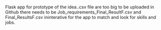 Flask app for prototype of the idea..csv file are too big to be uploaded in Github there needs to be Job_requirements_Final_ResultF.csv and 
Final_ResultsF.csv ininterative for the app to match and look for skills and jobs.
